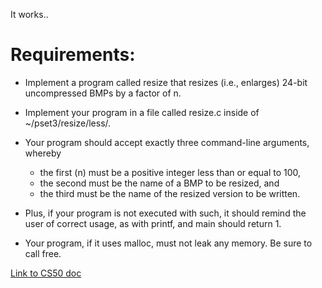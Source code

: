 It works.. 

# Requirements: 
* Implement a program called resize that resizes (i.e., enlarges) 24-bit uncompressed BMPs by a factor of n.
* Implement your program in a file called resize.c inside of ~/pset3/resize/less/.
* Your program should accept exactly three command-line arguments, whereby
  * the first (n) must be a positive integer less than or equal to 100,
  * the second must be the name of a BMP to be resized, and
  * the third must be the name of the resized version to be written.
* Plus, if your program is not executed with such, it should remind the user of correct usage, as with printf, and main should return 1.

* Your program, if it uses malloc, must not leak any memory. Be sure to call free.

[Link to CS50 doc](https://docs.cs50.net/2019/x/psets/3/resize/less/resize.html)
